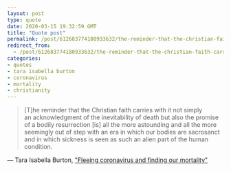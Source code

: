 ```yaml
---
layout: post
type: quote
date: 2020-03-15 19:32:59 GMT
title: "Quote post"
permalink: /post/612683774180933632/the-reminder-that-the-christian-faith-carries
redirect_from: 
  - /post/612683774180933632/the-reminder-that-the-christian-faith-carries
categories:
- quotes
- tara isabella burton
- coronavirus
- mortality
- christianity
---
```

<blockquote>[T]he reminder that the Christian faith carries with it not simply an acknowledgment of the inevitability of death but also the promise of a bodily resurrection [is] all the more astounding and all the more seemingly out of step with an era in which our bodies are sacrosanct and in which sickness is seen as such an alien part of the human condition.</blockquote>
<p>— Tara Isabella Burton, <a href="https://religionnews.com/2020/03/03/fleeing-coronavirus-and-finding-our-mortality/">"Fleeing coronavirus and finding our mortality"</a></p>